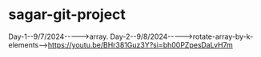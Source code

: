 # sagar-git-project
Day-1--9/7/2024----->array.
Day-2--9/8/2024----->rotate-array-by-k-elements-->https://youtu.be/BHr381Guz3Y?si=bh00PZpesDaLvH7m
